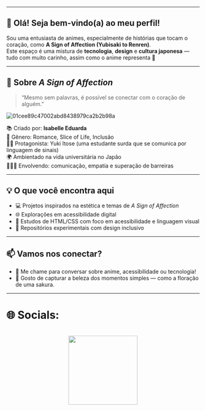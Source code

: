 

---

## 👋 Olá! Seja bem-vindo(a) ao meu perfil!

Sou uma entusiasta de animes, especialmente de histórias que tocam o coração, como **A Sign of Affection (Yubisaki to Renren)**.  
Este espaço é uma mistura de **tecnologia**, **design** e **cultura japonesa** — tudo com muito carinho, assim como o anime representa 💞

---

## 🌸 Sobre *A Sign of Affection*

> “Mesmo sem palavras, é possível se conectar com o coração de alguém.”
> 
![01cee89c47002abd8438979ca2b2b98a](https://github.com/user-attachments/assets/74ba8cc0-8bd3-44ec-ba99-72981e125388)

📚 Criado por: **Isabelle Eduarda**  
🎨 Gênero: Romance, Slice of Life, Inclusão  
🧏‍♀️ Protagonista: Yuki Itose (uma estudante surda que se comunica por linguagem de sinais)  
🌍 Ambientado na vida universitária no Japão  
🧑‍🤝‍🧑 Envolvendo: comunicação, empatia e superação de barreiras

---

## 💡 O que você encontra aqui

- 💻 Projetos inspirados na estética e temas de *A Sign of Affection*
- 🌐 Explorações em acessibilidade digital
- 📝 Estudos de HTML/CSS com foco em acessibilidade e linguagem visual
- 🧪 Repositórios experimentais com design inclusivo

---

## 📫 Vamos nos conectar?

- 💬 Me chame para conversar sobre anime, acessibilidade ou tecnologia!
- 📸 Gosto de capturar a beleza dos momentos simples — como a floração de uma sakura.

---
# 🌐 Socials:
<br>
 <div align="center">
    <a href="https://www.instagram.com/isahshjs" target="_blank"><img src="https://img.shields.io/badge/-Instagram-%23E4405F?style=for-the-badge&logo=instagram&logoColor=white" width = "180" target="_blank"></a>

